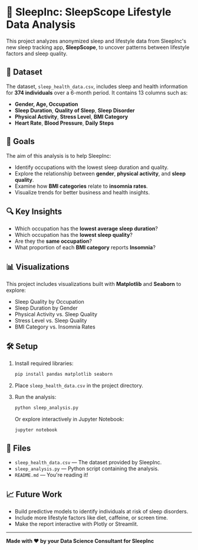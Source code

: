 # 🛌 SleepInc: SleepScope Lifestyle Data Analysis

This project analyzes anonymized sleep and lifestyle data from SleepInc's new sleep tracking app, **SleepScope**, to uncover patterns between lifestyle factors and sleep quality.

## 📁 Dataset

The dataset, `sleep_health_data.csv`, includes sleep and health information for **374 individuals** over a 6-month period. It contains 13 columns such as:

- **Gender, Age, Occupation**
- **Sleep Duration**, **Quality of Sleep**, **Sleep Disorder**
- **Physical Activity**, **Stress Level**, **BMI Category**
- **Heart Rate**, **Blood Pressure**, **Daily Steps**

## 🎯 Goals

The aim of this analysis is to help SleepInc:
- Identify occupations with the lowest sleep duration and quality.
- Explore the relationship between **gender**, **physical activity**, and **sleep quality**.
- Examine how **BMI categories** relate to **insomnia rates**.
- Visualize trends for better business and health insights.

## 🔍 Key Insights

- Which occupation has the **lowest average sleep duration**?
- Which occupation has the **lowest sleep quality**?
- Are they the **same occupation**?
- What proportion of each **BMI category** reports **Insomnia**?

## 📊 Visualizations

This project includes visualizations built with **Matplotlib** and **Seaborn** to explore:
- Sleep Quality by Occupation
- Sleep Duration by Gender
- Physical Activity vs. Sleep Quality
- Stress Level vs. Sleep Quality
- BMI Category vs. Insomnia Rates

## 🛠️ Setup

1. Install required libraries:
    ```bash
    pip install pandas matplotlib seaborn
    ```

2. Place `sleep_health_data.csv` in the project directory.

3. Run the analysis:
    ```bash
    python sleep_analysis.py
    ```

   Or explore interactively in Jupyter Notebook:
    ```bash
    jupyter notebook
    ```

## 📂 Files

- `sleep_health_data.csv` — The dataset provided by SleepInc.
- `sleep_analysis.py` — Python script containing the analysis.
- `README.md` — You're reading it!

## 📈 Future Work

- Build predictive models to identify individuals at risk of sleep disorders.
- Include more lifestyle factors like diet, caffeine, or screen time.
- Make the report interactive with Plotly or Streamlit.

---

**Made with ❤️ by your Data Science Consultant for SleepInc**
